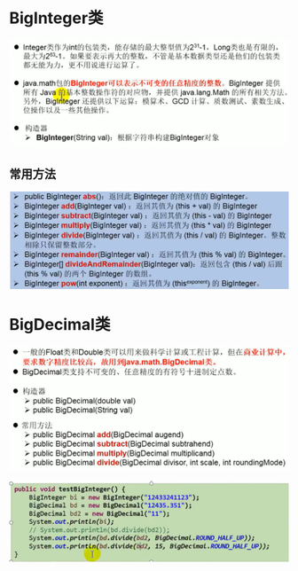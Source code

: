 # BigInteger类

![image-20230102144747473](6-BigInteger%E4%B8%8EBigDecimal.assets/image-20230102144747473.png)

## 常用方法

![image-20230102144813981](6-BigInteger%E4%B8%8EBigDecimal.assets/image-20230102144813981.png)

# BigDecimal类

![image-20230102144915061](6-BigInteger%E4%B8%8EBigDecimal.assets/image-20230102144915061.png)

![image-20230102144931252](6-BigInteger%E4%B8%8EBigDecimal.assets/image-20230102144931252.png)

